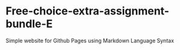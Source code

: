# Free-choice-extra-assignment-bundle-E
Simple website for Github Pages using Markdown Language Syntax
